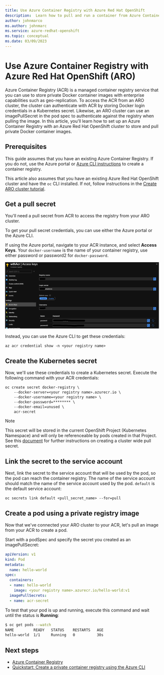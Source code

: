 ```yaml
---
title: Use Azure Container Registry with Azure Red Hat OpenShift
description:  Learn how to pull and run a container from Azure Container Registry in your Azure Red Hat OpenShift cluster.
author: johnmarco
ms.author: johnmarc
ms.service: azure-redhat-openshift
ms.topic: conceptual
ms.date: 03/09/2023
---
```


# Use Azure Container Registry with Azure Red Hat OpenShift (ARO)

Azure Container Registry (ACR) is a managed container registry service that you can use to store private Docker container images with enterprise capabilities such as geo-replication. To access the ACR from an ARO cluster, the cluster can authenticate with ACR by storing Docker login credentials in a Kubernetes secret. Likewise, an ARO  cluster can use an imagePullSecret in the pod spec to authenticate against the registry when pulling the image. In this article, you'll learn how to set up an Azure Container Registry with an Azure Red Hat OpenShift cluster to store and pull private Docker container images.

## Prerequisites

This guide assumes that you have an existing Azure Container Registry. If you do not, use the Azure portal or [Azure CLI instructions](/azure/container-registry/container-registry-get-started-azure-cli) to create a container registry.

This article also assumes that you have an existing Azure Red Hat OpenShift cluster and have the `oc` CLI installed. If not, follow instructions in the [Create ARO cluster tutorial](create-cluster.md).

## Get a pull secret

You'll need a pull secret from ACR to access the registry from your ARO cluster.

To get your pull secret credentials, you can use either the Azure portal or the Azure CLI.

If using the Azure portal, navigate to your ACR instance, and select **Access Keys**.  Your `docker-username` is the name of your container registry, use either password or password2 for `docker-password`.

![Access Keys](./media/acr-access-keys.png)

Instead, you can use the Azure CLI to get these credentials:
```azurecli
az acr credential show -n <your registry name>
```
## Create the Kubernetes secret

Now, we'll use these credentials to create a Kubernetes secret. Execute the following command with your ACR credentials:

```
oc create secret docker-registry \
    --docker-server=<your registry name>.azurecr.io \
    --docker-username=<your registry name> \
    --docker-password=******** \
    --docker-email=unused \
    acr-secret
```

>[!NOTE]
>This secret will be stored in the current OpenShift Project (Kubernetes Namespace) and will only be referenceable by pods created in that Project.  See this [document](https://docs.openshift.com/container-platform/4.4/openshift_images/managing_images/using-image-pull-secrets.html) for further instructions on creating a cluster wide pull secret.

## Link the secret to the service account

Next, link the secret to the service account that will be used by the pod, so the pod can reach the container registry. The name of the service account should match the name of the service account used by the pod. `default` is the default service account:

```
oc secrets link default <pull_secret_name> --for=pull
```

## Create a pod using a private registry image

Now that we've connected your ARO cluster to your ACR, let's pull an image from your ACR to create a pod.

Start with a podSpec and specify the secret you created as an imagePullSecret:

```yaml
apiVersion: v1
kind: Pod
metadata:
  name: hello-world
spec:
  containers:
  - name: hello-world
    image: <your registry name>.azurecr.io/hello-world:v1
  imagePullSecrets:
  - name: acr-secret
```

To test that your pod is up and running, execute this command and wait until the status is **Running**:

```bash
$ oc get pods --watch
NAME         READY   STATUS    RESTARTS   AGE
hello-world  1/1     Running   0          30s
```

## Next steps

* [Azure Container Registry](/azure/container-registry/container-registry-concepts)
* [Quickstart: Create a private container registry using the Azure CLI](/azure/container-registry/container-registry-get-started-azure-cli)
